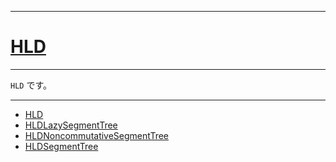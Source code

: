 _____

# [HLD](https://github.com/titanium-22/Library_py/tree/main/Graph/HLD)

_____

`HLD` です。

_____

- [HLD](./HLD_.md)
- [HLDLazySegmentTree](./HLDLazySegmentTree.md)
- [HLDNoncommutativeSegmentTree](./HLDNoncommutativeSegmentTree.md)
- [HLDSegmentTree](./HLDSegmentTree.md)

